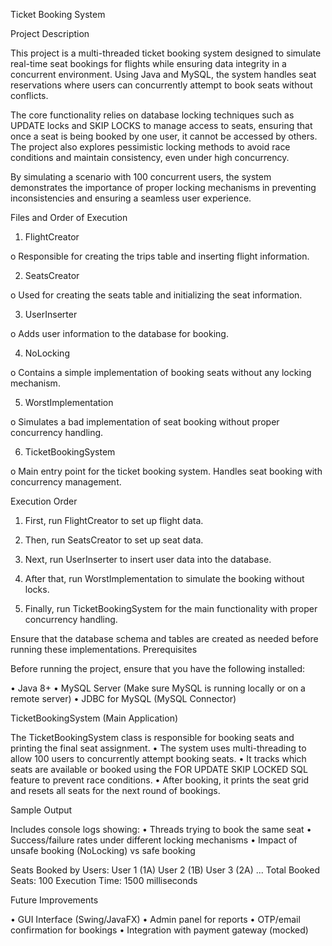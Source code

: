 Ticket Booking System

Project Description

This project is a multi-threaded ticket booking system designed to simulate real-time seat bookings for flights while ensuring data integrity in a concurrent environment. Using Java and MySQL, the system handles seat reservations where users can concurrently attempt to book seats without conflicts.

The core functionality relies on database locking techniques such as UPDATE locks and SKIP LOCKS to manage access to seats, ensuring that once a seat is being booked by one user, it cannot be accessed by others. The project also explores pessimistic locking methods to avoid race conditions and maintain consistency, even under high concurrency.

By simulating a scenario with 100 concurrent users, the system demonstrates the importance of proper locking mechanisms in preventing inconsistencies and ensuring a seamless user experience.


Files and Order of Execution

1.	FlightCreator

o	Responsible for creating the trips table and inserting flight information.

2.	SeatsCreator

o	Used for creating the seats table and initializing the seat information.

3.	UserInserter

o	Adds user information to the database for booking.

4.	NoLocking

o	Contains a simple implementation of booking seats without any locking mechanism.

5.	WorstImplementation

o	Simulates a bad implementation of seat booking without proper concurrency handling.

6.	TicketBookingSystem

o	Main entry point for the ticket booking system. Handles seat booking with concurrency management.

Execution Order
1.	First, run FlightCreator to set up flight data.

2.	Then, run SeatsCreator to set up seat data.

3.	Next, run UserInserter to insert user data into the database.

4.	After that, run WorstImplementation to simulate the booking without locks.

5.	Finally, run TicketBookingSystem for the main functionality with proper concurrency handling.


Ensure that the database schema and tables are created as needed before running these implementations.
Prerequisites

Before running the project, ensure that you have the following installed:

•	Java 8+
•	MySQL Server (Make sure MySQL is running locally or on a remote server)
•	JDBC for MySQL (MySQL Connector)



TicketBookingSystem (Main Application)

The TicketBookingSystem class is responsible for booking seats and printing the final seat assignment.
•	The system uses multi-threading to allow 100 users to concurrently attempt booking seats.
•	It tracks which seats are available or booked using the FOR UPDATE SKIP LOCKED SQL feature to prevent race conditions.
•	After booking, it prints the seat grid and resets all seats for the next round of bookings.

Sample Output

Includes console logs showing:
•	Threads trying to book the same seat
•	Success/failure rates under different locking mechanisms
•	Impact of unsafe booking (NoLocking) vs safe booking

Seats Booked by Users:
User 1 (1A)
User 2 (1B)
User 3 (2A)
...
Total Booked Seats: 100
Execution Time: 1500 milliseconds


Future Improvements

•	GUI Interface (Swing/JavaFX)
•	Admin panel for reports
•	OTP/email confirmation for bookings
•	Integration with payment gateway (mocked)

